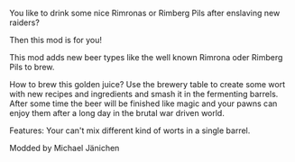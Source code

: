 You like to drink some nice Rimronas or Rimberg Pils after enslaving new raiders?

Then this mod is for you!

This mod adds new beer types like the well known Rimrona oder Rimberg Pils to brew.

How to brew this golden juice? Use the brewery table to create some wort with new recipes and ingredients and smash it in the fermenting barrels.
After some time the beer will be finished like magic and your pawns can enjoy them after a long day in the brutal war driven world.

Features: Your can't mix different kind of worts in a single barrel.

Modded by Michael Jänichen